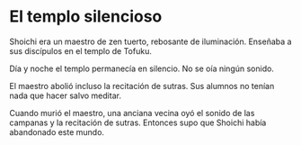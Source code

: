 # El templo silencioso

Shoichi era un maestro de zen tuerto, rebosante de iluminación. Enseñaba
a sus discípulos en el templo de Tofuku.

Día y noche el templo permanecía en silencio. No se oía ningún sonido.

El maestro abolió incluso la recitación de sutras. Sus alumnos no tenían
nada que hacer salvo meditar.

Cuando murió el maestro, una anciana vecina oyó el sonido de las
campanas y la recitación de sutras. Entonces supo que Shoichi había
abandonado este mundo.